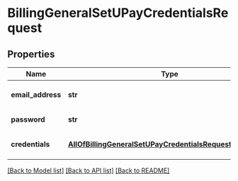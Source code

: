 # BillingGeneralSetUPayCredentialsRequest

## Properties
Name | Type | Description | Notes
------------ | ------------- | ------------- | -------------
**email_address** | **str** | UPay Email Address (Username) | 
**password** | **str** | UPay Password | 
**credentials** | [**AllOfBillingGeneralSetUPayCredentialsRequestCredentials**](AllOfBillingGeneralSetUPayCredentialsRequestCredentials.md) | Company API credentials | 

[[Back to Model list]](../README.md#documentation-for-models) [[Back to API list]](../README.md#documentation-for-api-endpoints) [[Back to README]](../README.md)

